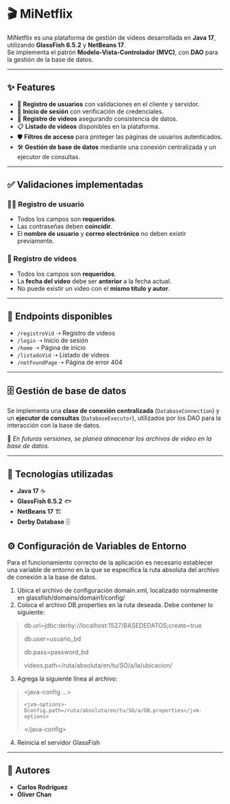 # 🎬 MiNetflix

MiNetflix es una plataforma de gestión de videos desarrollada en **Java 17**, utilizando **GlassFish 6.5.2** y **NetBeans 17**.  
Se implementa el patrón **Modelo-Vista-Controlador (MVC)**, con **DAO** para la gestión de la base de datos.

---

## ✨ Features

- 📌 **Registro de usuarios** con validaciones en el cliente y servidor.
- 🔐 **Inicio de sesión** con verificación de credenciales.
- 📂 **Registro de videos** asegurando consistencia de datos.
- 📋 **Listado de videos** disponibles en la plataforma.
- 🛡️ **Filtros de acceso** para proteger las páginas de usuarios autenticados.
- 🛠️ **Gestión de base de datos** mediante una conexión centralizada y un ejecutor de consultas.

---

## ✅ Validaciones implementadas

### 🧑‍💻 Registro de usuario
- Todos los campos son **requeridos**.
- Las contraseñas deben **coincidir**.
- El **nombre de usuario** y **correo electrónico** no deben existir previamente.

### 🎥 Registro de videos
- Todos los campos son **requeridos**.
- La **fecha del video** debe ser **anterior** a la fecha actual.
- No puede existir un video con el **mismo título y autor**.

---

## 🔗 Endpoints disponibles
- `/registroVid` ➝ Registro de videos
- `/login` ➝ Inicio de sesión
- `/home` ➝ Página de inicio
- `/listadoVid` ➝ Listado de videos
- `/notFoundPage` ➝ Página de error 404

---

## 🗄️ Gestión de base de datos
Se implementa una **clase de conexión centralizada** (`DatabaseConnection`) y un **ejecutor de consultas** (`DatabaseExecutor`), utilizados por los DAO para la interacción con la base de datos.

📌 *En futuras versiones, se planea almacenar los archivos de video en la base de datos.*

---

## 🚀 Tecnologías utilizadas
- **Java 17** ☕
- **GlassFish 6.5.2** 🐟
- **NetBeans 17** 🏗️
- **Derby Database** 🗄️

## ⚙️ Configuración de Variables de Entorno
Para el funcionamiento correcto de la aplicación es necesario establecer una variable de entorno en la que se especifica la ruta absoluta del archivo de conexión a la base de datos. 
1. Ubica el archivo de configuración domain.xml, localizado normalmente en glassfish/domains/domain1/config/
2. Coloca el archivo DB.properties en la ruta deseada. Debe contener lo siguiente:
> db.url=jdbc:derby://localhost:1527/BASEDEDATOS;create=true
> 
> db.user=usuario_bd
> 
> db.pass=password_bd
>
> videos.path=/ruta/absoluta/en/tu/SO/a/la/ubicacion/
3. Agrega la siguiente línea al archivo:
> <java-config ...>
> 
>     <jvm-options>-Dconfig.path=/ruta/absoluta/en/tu/SO/a/DB.properties</jvm-options>
> 
> <\/java-config> 
4. Reinicia el servidor GlassFish

---

## 👥 Autores
- **Carlos Rodríguez**
- **Óliver Chan**